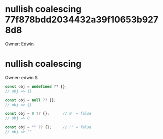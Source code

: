 # nullish coalescing 77f878bdd2034432a39f10653b9278d8

Owner: Edwin

# nullish coalescing

Owner: edwin S

```jsx
const obj = undefined ?? {};
// obj => {}

const obj = null ?? {};
// obj => {}

const obj = 0 ?? {};      // 0  = false
// obj => 0

const obj = "" ?? {};     // "" = false
// obj => ""
```